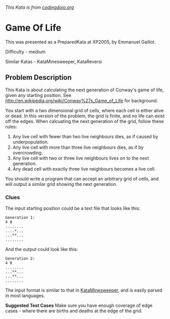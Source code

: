 _This Kata is from [codingdojo.org](http://codingdojo.org/cgi-bin/index.pl?KataGameOfLife)_

# Game Of Life

This was presented as a PreparedKata at XP2005, by Emmanuel Gaillot.

Difficulty - medium

Similar Katas - KataMinesweeper, KataReversi

## Problem Description

This Kata is about calculating the next generation of Conway's game of life, given any starting position. See http://en.wikipedia.org/wiki/Conway%27s_Game_of_Life for background.

You start with a two dimensional grid of cells, where each cell is either alive or dead. In this version of the problem, the grid is finite, and no life can exist off the edges. When calcuating the next generation of the grid, follow these rules:

   1. Any live cell with fewer than two live neighbours dies, as if caused by underpopulation.
   2. Any live cell with more than three live neighbours dies, as if by overcrowding.
   3. Any live cell with two or three live neighbours lives on to the next generation.
   4. Any dead cell with exactly three live neighbours becomes a live cell.

You should write a program that can accept an arbitrary grid of cells, and will output a similar grid showing the next generation.

### Clues

The input starting position could be a text file that looks like this:

```
Generation 1:
4 8
........
....*...
...**...
........
```
And the output could look like this:

```
Generation 2:
4 8
........
...**...
...**...
........
```

The input format is similar to that in [KataMinesweeper](http://codingdojo.org/cgi-bin/index.pl?KataMinesweeper), and is easily parsed in most languages.

**Suggested Test Cases** Make sure you have enough coverage of edge cases - where there are births and deaths at the edge of the grid.
